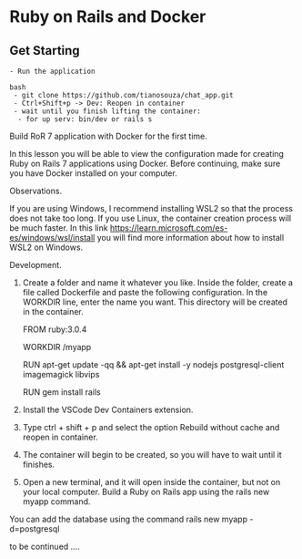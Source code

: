 # Ruby on Rails and Docker
  ## Get Starting
    - Run the application

    bash
     - git clone https://github.com/tianosouza/chat_app.git
     - Ctrl+Shift+p -> Dev: Reopen in container
     - wait until you finish lifting the container:
      - for up serv: bin/dev or rails s 

  Build RoR 7 application with Docker for the first time.

  In this lesson you will be able to view the configuration made for creating Ruby on Rails 7 applications using Docker. Before continuing, make sure you have Docker installed on your computer.

  Observations.

  If you are using Windows, I recommend installing WSL2 so that the process does not take too long. If you use Linux, the container creation process will be much faster. In this link https://learn.microsoft.com/es-es/windows/wsl/install you will find more information about how to install WSL2 on Windows.

  Development.

  1. Create a folder and name it whatever you like. Inside the folder, create a file called Dockerfile and paste the following configuration. In the WORKDIR line, enter the name you want. This directory will be created in the container.

    
      FROM ruby:3.0.4

      WORKDIR /myapp

      RUN apt-get update -qq && apt-get install -y nodejs postgresql-client imagemagick libvips

      RUN gem install rails
   
  
  2. Install the VSCode Dev Containers extension.

  3. Type ctrl + shift + p and select the option Rebuild without cache and reopen in container.

  4. The container will begin to be created, so you will have to wait until it finishes.

  5. Open a new terminal, and it will open inside the container, but not on your local computer. Build a Ruby on Rails app using the rails new myapp command.

  You can add the database using the command rails new myapp -d=postgresql

  to be continued ....

